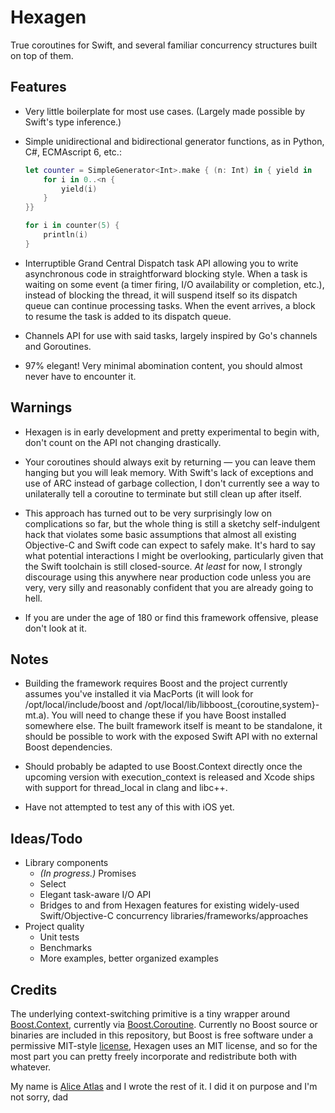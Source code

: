 Hexagen
=======

True coroutines for Swift, and several familiar concurrency structures built on top of them.

Features
--------

* Very little boilerplate for most use cases. (Largely made possible by Swift's type inference.)

* Simple unidirectional and bidirectional generator functions, as in Python, C#, ECMAscript 6, etc.:

  ```swift
  let counter = SimpleGenerator<Int>.make { (n: Int) in { yield in
      for i in 0..<n {
          yield(i)
      }
  }}

  for i in counter(5) {
      println(i)
  }
  ```

* Interruptible Grand Central Dispatch task API allowing you to write asynchronous code in straightforward blocking style. When a task is waiting on some event (a timer firing, I/O availability or completion, etc.), instead of blocking the thread, it will suspend itself so its dispatch queue can continue processing tasks. When the event arrives, a block to resume the task is added to its dispatch queue.

* Channels API for use with said tasks, largely inspired by Go's channels and Goroutines.

* 97% elegant! Very minimal abomination content, you should almost never have to encounter it.


Warnings
--------

* Hexagen is in early development and pretty experimental to begin with, don't count on the API not changing drastically.

* Your coroutines should always exit by returning — you can leave them hanging but you will leak memory. With Swift's lack of exceptions and use of ARC instead of garbage collection, I don't currently see a way to unilaterally tell a coroutine to terminate but still clean up after itself.

* This approach has turned out to be very surprisingly low on complications so far, but the whole thing is still a sketchy self-indulgent hack that violates some basic assumptions that almost all existing Objective-C and Swift code can expect to safely make. It's hard to say what potential interactions I might be overlooking, particularly given that the Swift toolchain is still closed-source. *At least* for now, I strongly discourage using this anywhere near production code unless you are very, very silly and reasonably confident that you are already going to hell.

* If you are under the age of 180 or find this framework offensive, please don't look at it.

Notes
-----

* Building the framework requires Boost and the project currently assumes you've installed it via MacPorts (it will look for /opt/local/include/boost and /opt/local/lib/libboost_{coroutine,system}-mt.a). You will need to change these if you have Boost installed somewhere else. The built framework itself is meant to be standalone, it should be possible to work with the exposed Swift API with no external Boost dependencies.

* Should probably be adapted to use Boost.Context directly once the upcoming version with execution\_context is released and Xcode ships with support for thread\_local in clang and libc++.

* Have not attempted to test any of this with iOS yet.

Ideas/Todo
----------

* Library components
    * *(In progress.)* Promises
    * Select
    * Elegant task-aware I/O API
    * Bridges to and from Hexagen features for existing widely-used Swift/Objective-C concurrency libraries/frameworks/approaches
* Project quality
    * Unit tests
    * Benchmarks
    * More examples, better organized examples

Credits
-------

The underlying context-switching primitive is a tiny wrapper around [Boost.Context](http://www.boost.org/doc/libs/1_57_0/libs/context/doc/html/), currently via [Boost.Coroutine](http://www.boost.org/doc/libs/1_57_0/libs/coroutine/doc/html/). Currently no Boost source or binaries are included in this repository, but Boost is free software under a permissive MIT-style [license](http://www.boost.org/users/license.html), Hexagen uses an MIT license, and so for the most part you can pretty freely incorporate and redistribute both with whatever.

My name is [Alice Atlas](https://github.com/aliceatlas) and I wrote the rest of it. I did it on purpose and I'm not sorry, dad